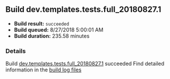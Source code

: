 ## Build dev.templates.tests.full_20180827.1
- **Build result:** `succeeded`
- **Build queued:** 8/27/2018 5:00:01 AM
- **Build duration:** 235.58 minutes
### Details
Build [dev.templates.tests.full_20180827.1](https://winappstudio.visualstudio.com/web/build.aspx?pcguid=a4ef43be-68ce-4195-a619-079b4d9834c2&builduri=vstfs%3a%2f%2f%2fBuild%2fBuild%2f26147) succeeded
Find detailed information in the [build log files](https://uwpctdiags.blob.core.windows.net/buildlogs/dev.templates.tests.full_20180827.1_logs.zip)
